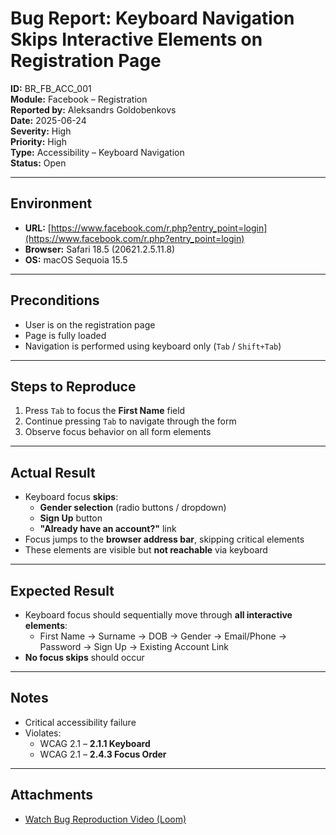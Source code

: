 # Bug Report: Keyboard Navigation Skips Interactive Elements on Registration Page

**ID:** BR_FB_ACC_001  
**Module:** Facebook – Registration  
**Reported by:** Aleksandrs Goldobenkovs  
**Date:** 2025-06-24  
**Severity:** High  
**Priority:** High  
**Type:** Accessibility – Keyboard Navigation  
**Status:** Open  

---

## Environment

- **URL:** [https://www.facebook.com/r.php?entry_point=login](https://www.facebook.com/r.php?entry_point=login)  
- **Browser:** Safari 18.5 (20621.2.5.11.8)  
- **OS:** macOS Sequoia 15.5  

---

## Preconditions

- User is on the registration page  
- Page is fully loaded  
- Navigation is performed using keyboard only (`Tab` / `Shift+Tab`)

---

## Steps to Reproduce

1. Press `Tab` to focus the **First Name** field  
2. Continue pressing `Tab` to navigate through the form  
3. Observe focus behavior on all form elements  

---

## Actual Result

- Keyboard focus **skips**:
  - **Gender selection** (radio buttons / dropdown)  
  - **Sign Up** button  
  - **"Already have an account?"** link  
- Focus jumps to the **browser address bar**, skipping critical elements  
- These elements are visible but **not reachable** via keyboard  

---

## Expected Result

- Keyboard focus should sequentially move through **all interactive elements**:
  - First Name → Surname → DOB → Gender → Email/Phone → Password → Sign Up → Existing Account Link  
- **No focus skips** should occur  

---

## Notes

- Critical accessibility failure  
- Violates:
  - WCAG 2.1 – **2.1.1 Keyboard**  
  - WCAG 2.1 – **2.4.3 Focus Order**  

---

##  Attachments

- [Watch Bug Reproduction Video (Loom)](https://www.loom.com/share/2c3a1d86ae974d439b70152f97d7ca45?sid=6b28c488-0de0-466b-9c64-ff46195d9a76)
